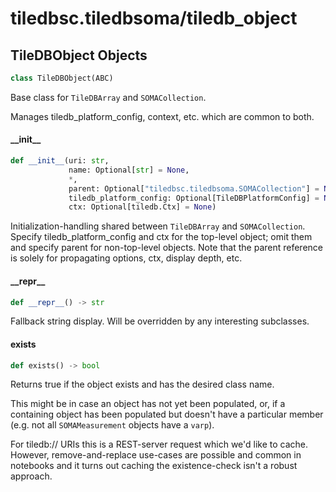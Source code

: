 <a id="tiledbsc.tiledbsoma/tiledb_object"></a>

# tiledbsc.tiledbsoma/tiledb\_object

<a id="tiledbsc.tiledbsoma/tiledb_object.TileDBObject"></a>

## TileDBObject Objects

```python
class TileDBObject(ABC)
```

Base class for `TileDBArray` and `SOMACollection`.

Manages tiledb_platform_config, context, etc. which are common to both.

<a id="tiledbsc.tiledbsoma/tiledb_object.TileDBObject.__init__"></a>

#### \_\_init\_\_

```python
def __init__(uri: str,
             name: Optional[str] = None,
             *,
             parent: Optional["tiledbsc.tiledbsoma.SOMACollection"] = None,
             tiledb_platform_config: Optional[TileDBPlatformConfig] = None,
             ctx: Optional[tiledb.Ctx] = None)
```

Initialization-handling shared between `TileDBArray` and `SOMACollection`.  Specify
tiledb_platform_config and ctx for the top-level object; omit them and specify parent for
non-top-level objects. Note that the parent reference is solely for propagating options,
ctx, display depth, etc.

<a id="tiledbsc.tiledbsoma/tiledb_object.TileDBObject.__repr__"></a>

#### \_\_repr\_\_

```python
def __repr__() -> str
```

Fallback string display. Will be overridden by any interesting subclasses.

<a id="tiledbsc.tiledbsoma/tiledb_object.TileDBObject.exists"></a>

#### exists

```python
def exists() -> bool
```

Returns true if the object exists and has the desired class name.

This might be in case an object has not yet been populated, or, if a containing object has
been populated but doesn't have a particular member (e.g. not all `SOMAMeasurement` objects
have a `varp`).

For tiledb:// URIs this is a REST-server request which we'd like to cache.
However, remove-and-replace use-cases are possible and common in notebooks
and it turns out caching the existence-check isn't a robust approach.

